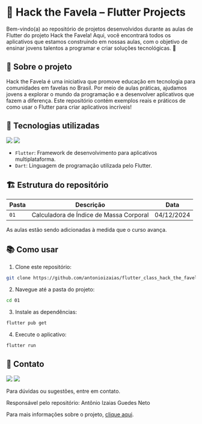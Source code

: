 # 🌟 Hack the Favela – Flutter Projects

Bem-vindo(a) ao repositório de projetos desenvolvidos durante as aulas de Flutter do projeto Hack the Favela! Aqui, você encontrará todos os aplicativos que estamos construindo em nossas aulas, com o objetivo de ensinar jovens talentos a programar e criar soluções tecnológicas. 🚀

## 📜 Sobre o projeto

Hack the Favela é uma iniciativa que promove educação em tecnologia para comunidades em favelas no Brasil. Por meio de aulas práticas, ajudamos jovens a explorar o mundo da programação e a desenvolver aplicativos que fazem a diferença. Este repositório contém exemplos reais e práticos de como usar o Flutter para criar aplicativos incríveis!

## 🚀 Tecnologias utilizadas

<a title="Dart" href="#"><img src="https://img.shields.io/badge/-Dart-blue?style=flat&logo=dart"></a> <a title="Flutter" href="#"><img src="https://img.shields.io/badge/-Flutter-blue?style=flat&logo=flutter"></a>

- `Flutter`: Framework de desenvolvimento para aplicativos multiplataforma.
- `Dart`: Linguagem de programação utilizada pelo Flutter.

## 🏗️ Estrutura do repositório

| Pasta | Descrição                               | Data       |
| ----- | --------------------------------------- | ---------- |
| `01`  | Calculadora de Índice de Massa Corporal | 04/12/2024 |

As aulas estão sendo adicionadas à medida que o curso avança.

## 📚 Como usar

1. Clone este repositório:

```bash
git clone https://github.com/antonioizaias/flutter_class_hack_the_favela_project.git
```

2. Navegue até a pasta do projeto:

```bash
cd 01
```

3. Instale as dependências:

```bash
flutter pub get
```

4. Execute o aplicativo:

```bash
flutter run
```

## 📧 Contato

<a title="LinkedIn" href="https://www.linkedin.com/in/antonioizaias/"><img src="https://img.shields.io/badge/-antonioizaias-blue?style=flat&logo=linkedin&logoColor=white"></a> <a title="E-mail" href="mailto:antonio.izaias@altbank.co?subject=Olá,%20Antônio!%20"><img src="https://img.shields.io/badge/-antonio.izaias@altbank.co-c14438?style=flat&logo=gmail&logoColor=white"></a> 

Para dúvidas ou sugestões, entre em contato.

Responsável pelo repositório: Antônio Izaias Guedes Neto

Para mais informações sobre o projeto, [clique aqui](https://hackernoon.com/hack-the-favela-brazilian-fintech-startup-offers-coding-courses-in-favelas).